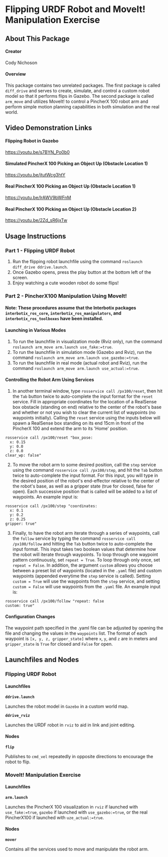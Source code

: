 # Flipping URDF Robot and MoveIt! Manipulation Exercise
## About This Package
#### Creator
Cody Nichoson

#### Overview 
This package contains two unrelated packages. The first package is called `diff_drive` and serves to create, simulate, and control a 
custom robot model so that it performs flips in Gazebo. The second package is called `arm_move` and utilizes MoveIt! to control a 
PincherX 100 robot arm and perform simple motion planning capabilities in both simulation and the real world.

## Video Demonstration Links
#### Flipping Robot in Gazebo
https://youtu.be/s7BYN_Po0b0

#### Simulated PincherX 100 Picking an Object Up (Obstacle Location 1)
https://youtu.be/jtutWcg3htY

#### Real PincherX 100 Picking an Object Up (Obstacle Location 1)
https://youtu.be/lrAWV9bWFnM

#### Real PincherX 100 Picking an Object Up (Obstacle Location 2)
https://youtu.be/2Zd_sR6jxTw

## Usage Instructions
### Part 1 - Flipping URDF Robot
1. Run the flipping robot launchfile using the command `roslaunch diff_drive ddrive.launch`.
2. Once Gazebo opens, press the play button at the bottom left of the screen.
3. Enjoy watching a cute wooden robot do some flips!

### Part 2 - PincherX100 Manipulation Using MoveIt!
#### Note: These procedures assume that the Interbotix packages `interbotix_ros_core`, `interbotix_ros_manipulators`, and `interbotix_ros_toolboxes` have been installed.

#### Launching in Various Modes
1. To run the launchfile in visualization mode (Rviz only), run the command `roslaunch arm_move arm.launch use_fake:=true`.
2. To run the launchfile in simulation mode (Gazebo and Rviz), run the command `roslaunch arm_move arm.launch use_gazebo:=true`.
3. To run the launchfile in real mode (actual robot and Rviz), run the command `roslaunch arm_move arm.launch use_actual:=true`.

#### Controlling the Robot Arm Using Services
1. In another terminal window, type `rosservice call /px100/reset`, then hit the `Tab` button twice to auto-complete the input format 
for the `reset` service. Fill in appropriate coordinates for the location of a RealSense box obstacle (standing on end) relative to the 
center of the robot's base and whether or not you wish to clear the current list of waypoints (no waypoints initially). Calling the `reset` 
service using the inputs below will spawn a RealSense box standing on its end 15cm in front of the PincherX 100 and extend the arm to its 'Home' 
position.
```
rosservice call /px100/reset "box_pose:
  x: 0.15
  y: 0.0
  z: 0.0
clear_wp: false" 
```
2. To move the robot arm to some desired position, call the `step` service using the command `rosservice call /px100/step`, and hit the `Tab`
button twice to auto-complete the input format. For this input, you will type in the desired position of the robot's end-effector relative to
the center of the robot's base, as well as a gripper state (true for closed, false for open). Each successive position that is called will be 
added to a list of waypoints. An example input is:
```
rosservice call /px100/step "coordinates:
  x: 0.1
  y: 0.2
  z: 0.25
gripper: true" 
```
3. Finally, to have the robot arm iterate through a series of waypoints, call the `follow` service by typing the command `rosservice call /px100/follow` and hitting the `Tab` button twice to auto-complete the input format. This input takes two boolean values that determine how the robot will iterate through waypoints. To loop through one waypoint pattern continuously, set `repeat = True`. To loop through only once, set `repeat = False`. In addition, the argument `custom` allows you choose between a preset list of waypoints (located in the `.yaml` file) and custom waypoints (appended everytime the `step` service is called). Setting `custom = True` will use the waypoints from the `step` service, and setting `custom = False` will use waypoints from the `.yaml` file. An example input is:
```
rosservice call /px100/follow "repeat: false
custom: true" 

```

#### Configuration Changes
The waypoint path specified in the .yaml file can be adjusted by opening the file and changing the values in the `waypoints` list. The format of
each waypoint is `[x, y, z, gripper_state]` where `x`, `y`, and `z` are in meters and `gripper_state` is `True` for closed and `False` for open.

## Launchfiles and Nodes
### Flipping URDF Robot
#### Launchfiles
**`ddrive.launch`**

Launches the robot model in `Gazebo` in a custom world map. 

**`ddrive_rviz`**

Launches the URDF robot in `rviz` to aid in link and joint editing.

#### Nodes
**`flip`**

Publishes to `cmd_vel` repeatedly in opposite directions to encourage the robot to flip.

### MoveIt! Manipulation Exercise
#### Launchfiles
**`arm.launch`**

Launches the PincherX 100 visualization in `rviz` if launched with `use_fake:=true`, `gazebo` if launched with `use_gazebo:=true`, or the real PincherX100 if launched with `uze_actual:=true`.

#### Nodes
**`mover`**

Contains all the services used to move and manipulate the robot arm.
